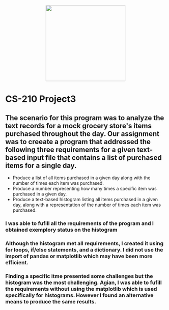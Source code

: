 <p align="center">
  <img width="250" height="239" src="https://i.ibb.co/SvzF5V0/Southern-New-Hampshire-University-seal-svg.png">
</p>

# CS-210 Project3

## The scenario for this program was to analyze the text records for a mock grocery store's items purchased throughout the day. Our assignment was to creeate a program that addressed the following three requirements for a given text-based input file that contains a list of purchased items for a single day.

- Produce a list of all items purchased in a given day along with the number of times each item was purchased.
- Produce a number representing how many times a specific item was purchased in a given day.
- Produce a text-based histogram listing all items purchased in a given day, along with a representation of the number of times each item was purchased.

### I was able to fufill all the requirements of the program and I obtained exemplory status on the histogram

### Although the histogram met all requirements, I created it using for loops, if/else statements, and a dictionary. I did not use the import of pandas or matplotlib which may have been more efficient.

### Finding a specific itme presented some challenges but the histogram was the most challenging. Agian, I was able to fufill the requirements without using the matplotlib which is used specifically for histograms. However I found an alternative means to produce the same results.
